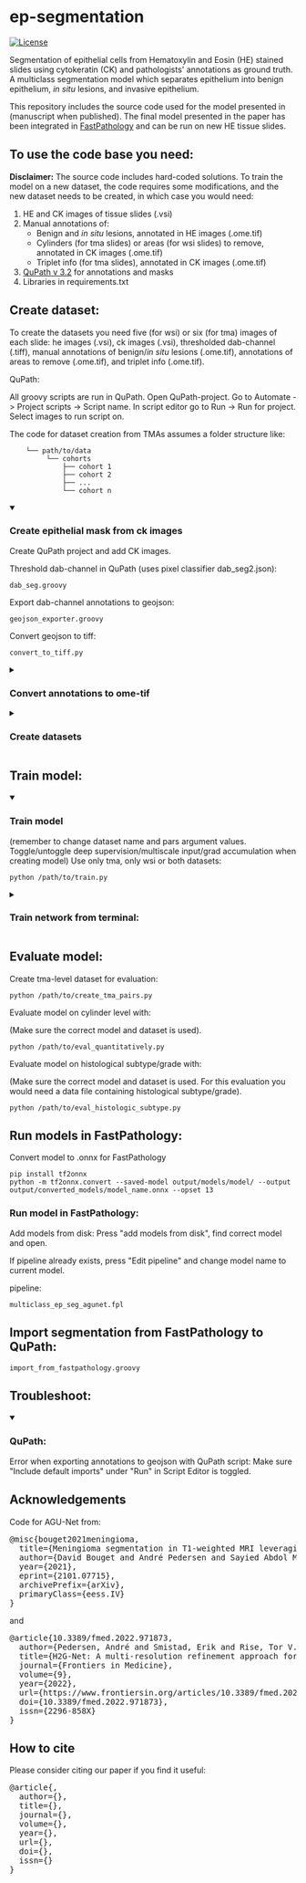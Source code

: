 # ep-segmentation

[![License](https://img.shields.io/badge/License-MIT-green.svg)](https://opensource.org/licenses/MIT)

Segmentation of epithelial cells from Hematoxylin and Eosin (HE) stained slides using cytokeratin (CK) and pathologists' annotations
as ground truth. A multiclass segmentation model which separates epithelium into benign epithelium, *in situ* lesions, and invasive epithelium.

This repository includes the source code used for the model presented in (manuscript when published). 
The final model presented in the paper has been integrated in [FastPathology](https://github.com/AICAN-Research/FAST-Pathology) and can
be run on new HE tissue slides.

## To use the code base you need:
**Disclaimer:** The source code includes hard-coded solutions. To train the model on a new dataset, the code requires some
modifications, and the new dataset needs to be created, in which case you would need:

1. HE and CK images of tissue slides (.vsi)
2. Manual annotations of: 
   - Benign and *in situ* lesions, annotated in HE images (.ome.tif)
   - Cylinders (for tma slides) or areas (for wsi slides) to remove, annotated in CK images (.ome.tif)
   - Triplet info (for tma slides), annotated in CK images (.ome.tif)
3. [QuPath v 3.2](https://github.com/qupath/qupath) for annotations and masks
4. Libraries in requirements.txt

## Create dataset:
To create the datasets you need five (for wsi) or six (for tma) images of each slide: he images (.vsi), ck images (.vsi), thresholded dab-channel (.tiff),
manual annotations of benign/*in situ* lesions (.ome.tif), annotations of areas to remove (.ome.tif), 
and triplet info (.ome.tif).
   
QuPath: 
   
All groovy scripts are run in QuPath. Open QuPath-project. Go to Automate -> Project scripts -> Script name. In script
editor go to Run -> Run for project. Select images to run script on.
   
The code for dataset creation from TMAs assumes a folder structure like: 
   
        └── path/to/data
             └── cohorts 
                 ├── cohort 1
                 ├── cohort 2
                 ├── ...
                 └── cohort n

   <details open>
   <summary>

   ### Create epithelial mask from ck images</summary>
   Create QuPath project and add CK images.
   
   Threshold dab-channel in QuPath (uses pixel classifier dab_seg2.json):
   
   ```
   dab_seg.groovy
   ```
   Export dab-channel annotations to geojson:
   ```
   geojson_exporter.groovy
   ```
   Convert geojson to tiff:
   ```
   convert_to_tiff.py
   ```
   </details>

   <details>
   <summary>
   
   ### Convert annotations to ome-tif</summary> 
   Create QuPath projects for the different tasks (1-3). Add images and create annotations. 
   
   Convert manual annotations of benign/*in situ* lesions (1), cores to remove (2), and triplet info (3) to ome-tiff.
   Remember to change annotation name depending on annotation category.
   ```
   ome_tif_exporter.groovy
   ```
   </details>

   <details>
   <summary>
   
   ### Create datasets</summary>
   
   Split data into train, validation and test sets:
   
   for tma:
   ```
   python /path/to/divide_data.py 
   ```
   for wsi:
   ```
   python /path/to/divide_data_wsi.py 
   ```
   
   Create train/val dataset from tma:
   ```
   python /path/to/create_data_tma.py 
   ```
   Create train/val dataset from wsi: 
   ```
   python /path/to/create_data_wsi.py 
   ```
   </details>

## Train model:

   <details open>
   <summary>

   ### Train model</summary>
   (remember to change dataset name and pars argument values. Toggle/untoggle deep supervision/multiscale input/grad 
   accumulation when creating model) Use only tma, only wsi or both datasets:
   ```
   python /path/to/train.py 
   ```
   </details>
   <details>
   <summary>

   ### Train network from terminal:</summary>
      
   Create a screen session: 
   ```
   screen -S session-name
   ```
   Reenter existing screen session: 
   ```
   screen -r session-name
   ```
   Activate virtual environment: 
   ```
   source environment-name/bin/activate
   ```
   Start training: 
   ```
   python /path/to/script.py
   ```
   If you want to change arguments in script that has argparse (from default) then f.ex do:
   ```
   python /path/to/script.py --batch_size 16 --learning_rate 0.001
   ```
   Exit screen session: 
   ```
   ctr ad
   ```
   Check if in screen session: 
   ```
   ctr at
   ```
   </details>

## Evaluate model:
Create tma-level dataset for evaluation: 
```
python /path/to/create_tma_pairs.py
```
Evaluate model on cylinder level with: 

(Make sure the correct model and dataset is used).
```
python /path/to/eval_quantitatively.py
```
Evaluate model on histological subtype/grade with:

(Make sure the correct model and dataset is used. For this evaluation you would need a data file containing histological subtype/grade).
```
python /path/to/eval_histologic_subtype.py
```

## Run models in FastPathology: 
Convert model to .onnx for FastPathology
```
pip install tf2onnx
python -m tf2onnx.convert --saved-model output/models/model/ --output output/converted_models/model_name.onnx --opset 13
```
### Run model in FastPathology:
Add models from disk: Press "add models from disk", find correct model and open.

If pipeline already exists, press "Edit pipeline" and change model name to current model.

pipeline:
```
multiclass_ep_seg_agunet.fpl
```

## Import segmentation from FastPathology to QuPath:
```
import_from_fastpathology.groovy
```

## Troubleshoot: 
   <details open>
   <summary>

   ### QuPath:</summary> 
   Error when exporting annotations to geojson with QuPath script: 
   Make sure "Include default imports" under "Run" in Script Editor is toggled.

   </details>

## Acknowledgements
Code for AGU-Net from:
<pre>
@misc{bouget2021meningioma,
  title={Meningioma segmentation in T1-weighted MRI leveraging global context and attention mechanisms},
  author={David Bouget and André Pedersen and Sayied Abdol Mohieb Hosainey and Ole Solheim and Ingerid Reinertsen},
  year={2021},
  eprint={2101.07715},
  archivePrefix={arXiv},
  primaryClass={eess.IV}
}
</pre>
and 
<pre>
@article{10.3389/fmed.2022.971873,
  author={Pedersen, André and Smistad, Erik and Rise, Tor V. and Dale, Vibeke G. and Pettersen, Henrik S. and Nordmo, Tor-Arne S. and Bouget, David and Reinertsen, Ingerid and Valla, Marit},
  title={H2G-Net: A multi-resolution refinement approach for segmentation of breast cancer region in gigapixel histopathological images},
  journal={Frontiers in Medicine},
  volume={9},
  year={2022},
  url={https://www.frontiersin.org/articles/10.3389/fmed.2022.971873},
  doi={10.3389/fmed.2022.971873},
  issn={2296-858X}
}
</pre>

## How to cite
Please consider citing our paper if you find it useful:
<pre>
@article{,
  author={},
  title={},
  journal={},
  volume={},
  year={},
  url={},
  doi={},
  issn={}
}
</pre>